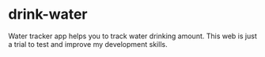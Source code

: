 # drink-water

Water tracker app helps you to track water drinking amount. This web is just a trial to test and improve my development skills.
